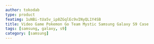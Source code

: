```yaml
---
author: tokodab
type: product
featimg: 1uNBi-tUa5v_ip8ZGqlEc9vINyQL1Y4SB
title: Video Game Pokemon Go Team Mystic Samsung Galaxy S9 Case
tags: [samsung, galaxy, s9]
category: [samsung]
---
```

